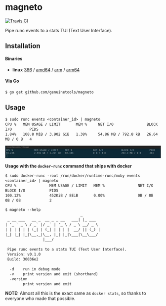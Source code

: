 # magneto

[![Travis CI](https://travis-ci.org/genuinetools/magneto.svg?branch=master)](https://travis-ci.org/genuinetools/magneto)

Pipe runc events to a stats TUI (Text User Interface).

## Installation

#### Binaries

- **linux** [386](https://github.com/genuinetools/magneto/releases/download/v0.1.0/magneto-linux-386) / [amd64](https://github.com/genuinetools/magneto/releases/download/v0.1.0/magneto-linux-amd64) / [arm](https://github.com/genuinetools/magneto/releases/download/v0.1.0/magneto-linux-arm) / [arm64](https://github.com/genuinetools/magneto/releases/download/v0.1.0/magneto-linux-arm64)

#### Via Go

```bash
$ go get github.com/genuinetools/magneto
```

## Usage

```console
$ sudo runc events <container_id> | magneto
CPU %   MEM USAGE / LIMIT       MEM %     NET I/O               BLOCK I/O        PIDS
1.84%   108.8 MiB / 3.902 GiB   1.38%     54.86 MB / 792.8 kB   26.64 MB / 0 B   4
```

![chrome.png](chrome.png)

**Usage with the `docker-runc` command that ships with docker**

```console
$ sudo docker-runc -root /run/docker/runtime-runc/moby events <container_id> | magneto
CPU %               MEM USAGE / LIMIT   MEM %               NET I/O             BLOCK I/O           PIDS
100.12%             452KiB / 8EiB       0.00%               0B / 0B             0B / 0B             2
```

```console
$ magneto --help
                                  _
 _ __ ___   __ _  __ _ _ __   ___| |_ ___
| '_ ` _ \ / _` |/ _` | '_ \ / _ \ __/ _ \
| | | | | | (_| | (_| | | | |  __/ || (_) |
|_| |_| |_|\__,_|\__, |_| |_|\___|\__\___/
                 |___/

 Pipe runc events to a stats TUI (Text User Interface).
 Version: v0.1.0
 Build: 30036e2

  -d    run in debug mode
  -v    print version and exit (shorthand)
  -version
        print version and exit
```

**NOTE:** Almost all this is the exact same as `docker stats`, so thanks to
everyone who made that possible.
